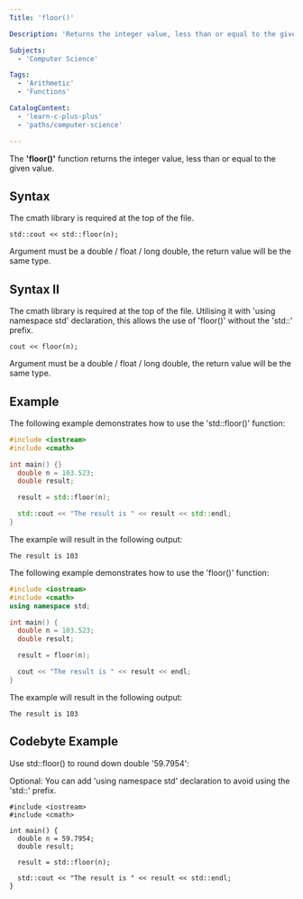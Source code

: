 ```yaml
---
Title: 'floor()'

Description: 'Returns the integer value, less than or equal to the given value.'

Subjects:
  - 'Computer Science'

Tags:
  - 'Arithmetic'
  - 'Functions'

CatalogContent:
  - 'learn-c-plus-plus'
  - 'paths/computer-science'

---
```


The **'floor()'** function returns the integer value, less than or equal to the given value.


## Syntax

The cmath library is required at the top of the file.

```psuedo
std::cout << std::floor(n);
```
Argument must be a double / float / long double, the return value will be the same type.

## Syntax II

The cmath library is required at the top of the file.
Utilising it with 'using namespace std' declaration, this allows the use of 'floor()' without the 'std::' prefix.

```psuedo
cout << floor(n);
```
Argument must be a double / float / long double, the return value will be the same type.

## Example

The following example demonstrates how to use the 'std::floor()' function:

```cpp
#include <iostream>
#include <cmath>

int main() {}
  double n = 103.523;
  double result;

  result = std::floor(n);

  std::cout << "The result is " << result << std::endl;
}
```
The example will result in the following output:

```shell
The result is 103
```

The following example demonstrates how to use the 'floor()' function:

```cpp
#include <iostream>
#include <cmath>
using namespace std;

int main() {
  double n = 103.523;
  double result;

  result = floor(n);

  cout << "The result is " << result << endl;
}
```
The example will result in the following output:

```shell
The result is 103
```

## Codebyte Example

Use std::floor() to round down double '59.7954':

Optional: You can add 'using namespace std' declaration to avoid using the 'std::' prefix.

```codebyte/cpp
#include <iostream>
#include <cmath>

int main() {
  double n = 59.7954;
  double result;

  result = std::floor(n);

  std::cout << "The result is " << result << std::endl;
}
```
